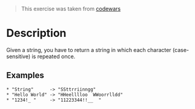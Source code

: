 > This exercise was taken from [codewars](https://www.codewars.com)

# Description

Given a string, you have to return a string in which each character (case-sensitive) is repeated once.

## Examples

```
* "String"      -> "SSttrriinngg"
* "Hello World" -> "HHeelllloo  WWoorrlldd"
* "1234!_ "     -> "11223344!!__  "
```
